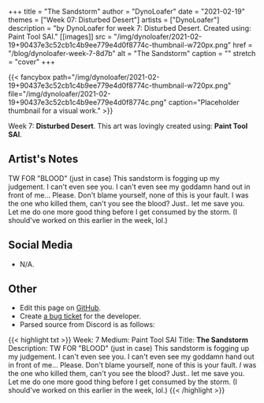 +++
title =       "The Sandstorm"
author =      "DynoLoafer"
date =        "2021-02-19"
themes =      ["Week 07: Disturbed Desert"]
artists =     ["DynoLoafer"]
description = "by DynoLoafer for week 7: Disturbed Desert. Created using: Paint Tool SAI."
[[images]]
      src = "/img/dynoloafer/2021-02-19+90437e3c52cb1c4b9ee779e4d0f8774c-thumbnail-w720px.png"
      href = "/blog/dynoloafer-week-7-8d7b"
      alt = "The Sandstorm"
      caption = ""
      stretch = "cover"
+++


{{< fancybox path="/img/dynoloafer/2021-02-19+90437e3c52cb1c4b9ee779e4d0f8774c-thumbnail-w720px.png" file="/img/dynoloafer/2021-02-19+90437e3c52cb1c4b9ee779e4d0f8774c.png" caption="Placeholder thumbnail for a visual work." >}}


Week 7: **Disturbed Desert**. This art was lovingly created using: **Paint Tool SAI**.

## Artist's Notes

TW FOR "BLOOD" (just in case)
This sandstorm is fogging up my judgement. I can't even see you. I can't even see my goddamn hand out in front of me... Please. Don't blame yourself, none of this is your fault. I was the one who killed them, can't you see the blood? Just.. let me save you. Let me do one more good thing before I get consumed by the storm.
(I should've worked on this earlier in the week, lol.)

## Social Media

- N/A.

## Other

- Edit this page on [GitHub](https://github.com/teaminkling/web-refresh/edit/main/content/blog/dynoloafer-week-7-8d7b.md).
- Create [a bug ticket](https://github.com/teaminkling/web-refresh/issues/new?assignees=&labels=bug&template=problem-report.md&title=) for the developer.
- Parsed source from Discord is as follows:

{{< highlight txt >}}
Week: 7
Medium: Paint Tool SAI
Title: __The Sandstorm__
Description: TW FOR "BLOOD" (just in case)
This sandstorm is fogging up my judgement. I can't even see you. I can't even see my goddamn hand out in front of me... Please. Don't blame yourself, none of this is your fault. *I* was the one who killed them, can't you see the blood? Just.. let me save you. Let me do one more good thing before I get consumed by the storm.
(I should've worked on this earlier in the week, lol.)
{{< /highlight >}}